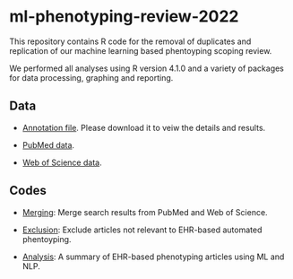 # ml-phenotyping-review-2022
This repository contains R code for the removal of duplicates and replication of our machine learning based phentoyping scoping review. 

We performed all analyses using R version 4.1.0 and a variety of packages for data processing, graphing and reporting. 

## Data

- [Annotation file](https://github.com/siyueyang/ml-phenotyping-review-2022/blob/main/data/annotations050822.csv). Please download it to veiw the details and results. 

- [PubMed data](https://github.com/siyueyang/ml-phenotyping-review-2022/blob/main/data/pubmed20220414.csv).  

- [Web of Science data](https://github.com/siyueyang/ml-phenotyping-review-2022/blob/main/data/webofscience20220414.csv). 

## Codes

- [Merging](https://github.com/siyueyang/ml-phenotyping-review-2022/blob/main/report/1-merging.pdf): Merge search results from PubMed and Web of Science. 

- [Exclusion](https://github.com/siyueyang/ml-phenotyping-review-2022/blob/main/report/2-exclusion.pdf): Exclude articles not relevant to EHR-based automated phentoyping. 

- [Analysis](https://github.com/siyueyang/ml-phenotyping-review-2022/blob/main/report/3-analysis.pdf): A summary of EHR-based phenotyping articles using ML and NLP. 


